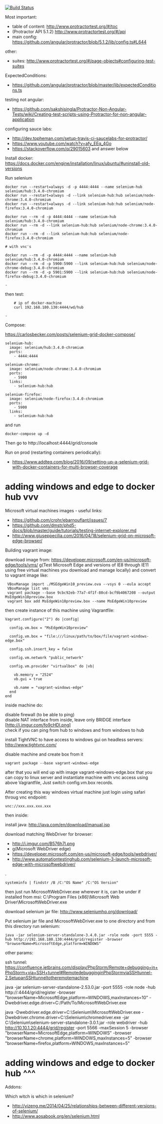 [![Build Status](https://travis-ci.org/stopsopa/research-protractor.svg?branch=master)](https://travis-ci.org/stopsopa/research-protractor)

Most important:

- table of content: http://www.protractortest.org/#/toc
- (Protractor API 5.1.2) http://www.protractortest.org/#/api 
- main config: https://github.com/angular/protractor/blob/5.1.2/lib/config.ts#L644

other:

- suites: http://www.protractortest.org/#/page-objects#configuring-test-suites

ExpectedConditions:

- https://github.com/angular/protractor/blob/master/lib/expectedConditions.ts
    
testing not angular:
    
- https://github.com/sakshisingla/Protractor-Non-Angular-Tests/wiki/Creating-test-scripts-using-Protractor-for-non-angular-application

configuring sauce labs:

- http://dev.topheman.com/setup-travis-ci-saucelabs-for-protractor/
- https://www.youtube.com/watch?v=afy_EEq_4Go
- https://stackoverflow.com/q/29015603  and answer below

Install docker: https://docs.docker.com/engine/installation/linux/ubuntu/#uninstall-old-versions

Run selenium


    docker run --restart=always -d -p 4444:4444 --name selenium-hub selenium/hub:3.4.0-chromium
    docker run --restart=always -d --link selenium-hub:hub selenium/node-chrome:3.4.0-chromium
    docker run --restart=always -d --link selenium-hub:hub selenium/node-firefox:3.4.0-chromium
       
    docker run --rm -d -p 4444:4444 --name selenium-hub selenium/hub:3.4.0-chromium
    docker run --rm -d --link selenium-hub:hub selenium/node-chrome:3.4.0-chromium
    docker run --rm -d --link selenium-hub:hub selenium/node-firefox:3.4.0-chromium
    
    # with vnc's
    
    docker run --rm -d -p 4444:4444 --name selenium-hub selenium/hub:3.4.0-chromium
    docker run --rm -d -p 5900:5900 --link selenium-hub:hub selenium/node-chrome-debug:3.4.0-chromium
    docker run --rm -d -p 5901:5900 --link selenium-hub:hub selenium/node-firefox-debug:3.4.0-chromium
    
    -
    
then test:
    
    
        # ip of docker-machine
        curl 192.168.180.130:4444/wd/hub
     
    -
    
Compose:

https://carlosbecker.com/posts/selenium-grid-docker-compose/



    selenium-hub:
      image: selenium/hub:3.4.0-chromium
      ports:
        - 4444:4444
    
    selenium-chrome:
      image: selenium/node-chrome:3.4.0-chromium
      ports:
        - 5900
      links:
        - selenium-hub:hub
    
    selenium-firefox:
      image: selenium/node-firefox:3.4.0-chromium
      ports:
        - 5900
      links:
        - selenium-hub:hub
        
and run
            
            
    docker-compose up -d

Then go to http://localhost:4444/grid/console
    
Run on prod (restarting containers periodically):

- https://www.addteq.com/blog/2016/09/setting-up-a-selenium-grid-with-docker-containers-for-multi-browser-coverage

# adding windows and edge to docker hub vvv

Microsoft virtual machines images - useful links:

- https://github.com/crohr/ebarnouflant/issues/7
- https://github.com/dmstr/phd5-docs/blob/master/guide/tutorials/testing-internet-explorer.md
- http://www.giuseppecilia.com/2016/04/18/selenium-grid-on-microsoft-edge-browser/

Building vagrant image:
    
download image from:
https://developer.microsoft.com/en-us/microsoft-edge/tools/vms/
g(Test Microsoft Edge and versions of IE8 through IE11 using free virtual machines you download and manage locally)
and convert to vagrant image like:



     VBoxManage import ./MSEdgeWin10_preview.ova --vsys 0 --eula accept
     VBoxManage list vms
     vagrant package --base 9cbc92eb-77a7-4f1f-80cd-bcf9b4067208 --output MsEdgeWin10preview.box
     vagrant box add MsEdgeWin10preview.box --name MsEdgeWin10preview     
     
     
then create instance of this machine using Vagrantfile:
     
     
     
    Vagrant.configure("2") do |config|
            
      config.vm.box = "MsEdgeWin10preview"
      
      config.vm.box = "file:///linux/path/to/box/file/vagrant-windows-edge.box"
    
      config.ssh.insert_key = false  
    
      config.vm.network "public_network"
    
      config.vm.provider "virtualbox" do |vb|
    
        vb.memory = "2524"
        vb.gui = true
        
        vb.name = "vagrant-windows-edge"
      end
    end
     
inside machine do:     
     
disable firewall (to be able to ping)  
disable NAT interface from inside, leave only BRIDGE interface [http://i.imgur.com/fo9cHDl.png]  
check if you can ping from hub to windows and from windows to hub

install TightVNC to have access to windows gui on headless servers: http://www.tightvnc.com/

disable machine and create box from it


    vagrant package --base vagrant-windows-edge
    
after that you will end up with image vagrant-windows-edge.box that you can copy to linux server and 
instantiate machine with vnc access using above Vagrantfile, Just switch config.vm.box records.

After creating this way windows virtual machine just login using safari throug vnc endpoint:



    vnc://xxx.xxx.xxx.xxx
    
then inside:

install java: http://java.com/en/download/manual.jsp

download matching WebDriver for browser: 
- http://i.imgur.com/B576h7l.png
- g(Microsoft WebDriver edge) 
- https://developer.microsoft.com/en-us/microsoft-edge/tools/webdriver/
- http://www.automationtestinghub.com/selenium-3-launch-microsoft-edge-with-microsoftwebdriver/

.



    systeminfo | findstr /B /C:"OS Name" /C:"OS Version"

    
     
then just run MicrosoftWebDriver.exe wherever it is, can be under if installed from msi:
C:\\Program Files (x86)\\Microsoft Web Driver\\MicrosoftWebDriver.exe

download selenium jar file:
http://www.seleniumhq.org/download/

Put selenium jar file and MicrosoftWebDriver.exe to one directory and from this directory run selenium:



    java -jar selenium-server-standalone-3.4.0.jar -role node -port 5555 -hub http://192.168.180.130:4444/grid/register -browser "browserName=MicrosoftEdge,platform=WINDOWS"
    

     
other params:  
   
ssh tunnel: 
   https://confluence.jetbrains.com/display/PhpStorm/Remote+debugging+in+PhpStorm+via+SSH+tunnel#RemotedebugginginPhpStormviaSSHtunnel-2.SetupanSSHtunneltotheremotemachine
     
java -jar selenium-server-standalone-2.53.0.jar -port 5555 -role node -hub http://<host>:4444/grid/register -browser "browserName=MicrosoftEdge,platform=WINDOWS,maxInstances=10" -Dwebdriver.edge.driver=C:/Path/To/MicrosoftWebDriver.exe
     
java -Dwebdriver.edge.driver=C:\Selenium\MicrosoftWebDriver.exe -Dwebdriver.chrome.driver=C:\Selenium\chromedriver.exe -jar C:\Selenium\selenium-server-standalone-3.0.1.jar -role webdriver -hub http://10.10.1.20:4444/grid/register -port 5566 -maxSession 5 -browser "browserName=MicrosoftEdge,platform=WINDOWS" -browser "browserName=chrome,platform=WINDOWS,maxInstances=5" -browser "browserName=firefox,platform=WINDOWS,maxInstances=5"     
     
# adding windows and edge to docker hub ^^^

Addons:

Which witch is which in selenium? 

- http://yizeng.me/2014/04/25/relationships-between-different-versions-of-selenium/
- http://www.aosabook.org/en/selenium.html

